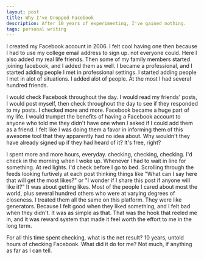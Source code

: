 ```yaml
---
layout: post
title: Why I've Dropped Facebook
description: After 10 years of experimenting, I've gained nothing.
tags: personal writing
---
```


I created my Facebook account in 2006. I felt cool having one then because I had to use my college email address to sign up. not everyone could. Here I also added my real life friends.  Then some of my family members started joining facebook, and I added them as well. I became a professional, and I started adding people I met in professional settings. I started adding people I met in alot of situations. I added alot of people. At the most I had several hundred friends.

I would check Facebook throughout the day. I would read my friends' posts, I would post myself, then check throughout the day to see if they responded to my posts. I checked more and more.  Facebook became a huge part of my life. I would trumpet the benefits of having a Facebook account to anyone who told me they didn't have one when I asked if I could add them as a friend. I felt like I was doing them a favor in informing them of this awesome tool that they apparently had no idea about. Why wouldn't they have already signed up if they had heard of it? It's free, right?

I spent more and more hours, everyday. checking, checking, checking.  I'd check in the morning when I woke up. Whenever I had to wait in line for something. At red lights.  I'd check before I go to bed.  Scrolling through the feeds looking furtively at each post thinking things like "What can I say here that will get the most likes?" or "I wonder if I share this post if anyone will like it?"  It was about getting likes.  Most of the people I cared about most the world, plus several hundred others who were at varying degrees of closeness. I treated them all the same on this platform.  They were like generators.  Because I felt good when they liked something, and I felt bad when they didn't. It was as simple as that.  That was the hook that reeled me in, and it was reward system that made it feel worth the effort to me in the long term.

For all this time spent checking, what is the net result? 10 years, untold hours of checking Facebook.  What did it do for me? Not much, if anything as far as I can tell.
